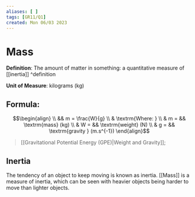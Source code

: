 ```yaml
---
aliases: [ ]
tags: [GR11/Q1]
created: Mon 06/03 2023
---
```

# Mass
**Definition**: The amount of matter in something: a quantitative measure of [[inertia]] ^definition

**Unit of Measure**: kilograms (kg)

## Formula:
$$\begin{align}
\\ && m = \frac{W}{g}
\\ & \textrm{Where: }
\\ & m = && \textrm{mass} (kg)
\\ & W = && \textrm{weight} (N)
\\ & g = && \textrm{gravity } (m.s^{-1})
\end{align}$$
> [[Gravitational Potential Energy (GPE)|Weight and Gravity]]; 

## Inertia
The tendency of an object to keep moving is known as inertia. [[Mass]] is a measure of inertia, which can be seen with heavier objects being harder to move than lighter objects. 